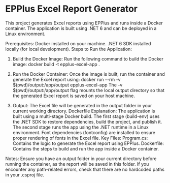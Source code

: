 # EPPlus Excel Report Generator

This project generates Excel reports using EPPlus and runs inside a Docker container. The application is built using .NET 6 and can be deployed in a Linux environment.

Prerequisites:
Docker installed on your machine.
.NET 6 SDK installed locally (for local development).
Steps to Run the Application:
1. Build the Docker Image:
Run the following command to build the Docker image:
docker build -t epplus-excel-app .

2. Run the Docker Container:
Once the image is built, run the container and generate the Excel report using:
docker run --rm -v $(pwd)/output:/app/output epplus-excel-app
The -v $(pwd)/output:/app/output flag mounts the local output directory so that the generated Excel report is saved on your host machine.

3. Output:
The Excel file will be generated in the output folder in your current working directory.
Dockerfile Explanation:
The application is built using a multi-stage Docker build.
The first stage (build-env) uses the .NET SDK to restore dependencies, build the project, and publish it.
The second stage runs the app using the .NET runtime in a Linux environment.
Font dependencies (fontconfig) are installed to ensure proper rendering of fonts in the Excel file.
Key Files:
Program.cs: Contains the logic to generate the Excel report using EPPlus.
Dockerfile: Contains the steps to build and run the app inside a Docker container.

Notes:
Ensure you have an output folder in your current directory before running the container, as the report will be saved in this folder.
If you encounter any path-related errors, check that there are no hardcoded paths in your .csproj file.
